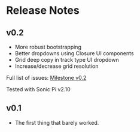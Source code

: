 # Release Notes

## v0.2
- More robust bootstrapping
- Better dropdowns using Closure UI components
- Grid deep copy in track type UI dropdown
- Increase/decrease grid resolution

Full list of issues: [Milestone v0.2](https://github.com/josephburnett/sonic-jam/issues?q=is%3Aissue+milestone%3Av0.2+is%3Aclosed)

Tested with Sonic Pi v2.10

## v0.1
- The first thing that barely worked.

